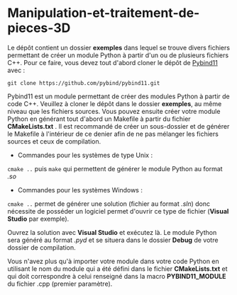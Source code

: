 # Manipulation-et-traitement-de-pieces-3D

Le dépôt contient un dossier **exemples** dans lequel se trouve divers fichiers permettant de créer un module Python à partir d'un ou de plusieurs fichiers C++.
Pour ce faire, vous devez tout d'abord cloner le dépôt de [Pybind11](https://github.com/pybind/pybind11) avec :

`git clone https://github.com/pybind/pybind11.git`

Pybind11 est un module permettant de créer des modules Python à partir de code C++. Veuillez à cloner le dépôt dans le dossier **exemples**, au même niveau que les fichiers sources.
Vous pouvez ensuite créer votre module Python en générant tout d'abord un Makefile à partir du fichier **CMakeLists.txt** . Il est recommandé de créer un sous-dossier et de générer le Makefile à l'intérieur de ce denier afin de ne pas mélanger les fichiers sources et ceux de compilation.

- Commandes pour les systèmes de type Unix : 

`cmake ..` puis `make` qui permettent de générer le module Python au format *.so* 

- Commandes pour les systèmes Windows :

`cmake ..` permet de générer une solution (fichier au format *.sln*) donc nécessite de posséder un logiciel permet d'ouvrir ce type de fichier (**Visual Studio** par exemple).

Ouvrez la solution avec **Visual Studio** et exécutez là. Le module Python sera généré au format *.pyd* et se situera dans le dossier **Debug** de votre dossier de compilation.

Vous n'avez plus qu'à importer votre module dans votre code Python en utilisant le nom du module qui a été défini dans le fichier **CMakeLists.txt** et qui doit correspondre à celui renseigné dans la macro **PYBIND11_MODULE** du fichier .cpp (premier paramètre).
